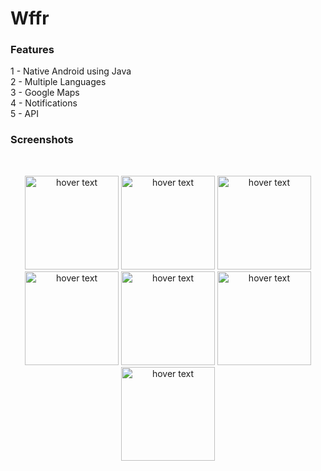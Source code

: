 # Wffr

### Features

1 - Native Android using Java
</br>
2 - Multiple Languages
</br>
3 - Google Maps
</br>
4 - Notifications
</br>
5 - API

### Screenshots
</br>

<p align="center">
  <img src="screens/img1.png" width="150" title="hover text">
  <img src="screens/img2.png" width="150" title="hover text">
  <img src="screens/img3.png" width="150" title="hover text">
  <img src="screens/img4.png" width="150" title="hover text">
  <img src="screens/img5.png" width="150" title="hover text">
  <img src="screens/img6.png" width="150" title="hover text">
  <img src="screens/img7.png" width="150" title="hover text">
</p>
